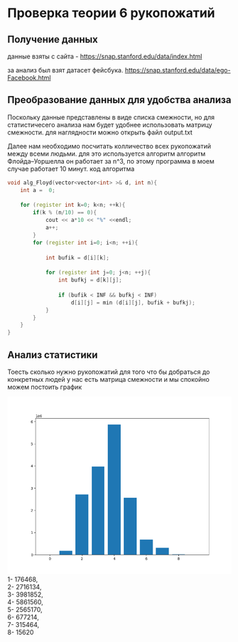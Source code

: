 # Проверка теории 6 рукопожатий

## Получение данных
данные взяты с сайта -
https://snap.stanford.edu/data/index.html

за анализ был взят датасет фейсбука. 
https://snap.stanford.edu/data/ego-Facebook.html


## Преобразование данных для удобства анализа
Поскольку данные представлены в виде списка смежности, но для статистичесего анализа нам будет удобнее использовать матрицу смежности.
для наглядности можно открыть файл output.txt

Далее нам необходимо посчитать колличество всех рукопожатий между всеми людьми.
для это используется алгоритм алгоритм Флойда–Уоршелла он работает за n^3, по этому программа в моем случае работает 10 минут.
код алгоритма

```c++
void alg_Floyd(vector<vector<int> >& d, int n){
    int a =  0;

    for (register int k=0; k<n; ++k){
        if(k % (n/10) == 0){
            cout << a*10 << "%" <<endl;
            a++;
        }
        for (register int i=0; i<n; ++i){

            int bufik = d[i][k];

            for (register int j=0; j<n; ++j){
                int bufkj = d[k][j];

                if (bufik < INF && bufkj < INF)
                    d[i][j] = min (d[i][j], bufik + bufkj);
            }
        }
    }
}
```


## Анализ статистики
Тоесть сколько нужно рукопожатий для того что бы добраться до конкретных людей
у нас есть матрица смежности и мы спокойно можем постоить график 

![Image alt](https://github.com/Lukashevskiy/cppTasks/raw/master/sixDegreesOfSeparation/graph.png)
<br />
1- 176468, <br />
2- 2716134, <br />
3- 3981852, <br />
4- 5861560, <br />
5- 2565170, <br />
6- 677214, <br />
7- 315464, <br />
8- 15620 <br />

